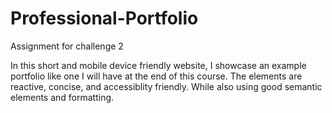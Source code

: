 # Professional-Portfolio
Assignment for challenge 2


In this short and mobile device friendly website, I showcase an example portfolio like one I will have at the end of this course. The elements are reactive, concise, and accessiblity friendly. While also using good semantic elements and formatting. 
